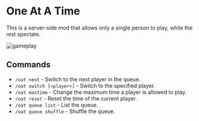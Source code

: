 # One At A Time

This is a server-side mod that allows only a single person to play, while the rest spectate.

![gameplay](https://pattlebass.github.io/assets/images/one-at-a-time.jpg)

## Commands

* `/oat next` - Switch to the next player in the queue.
* `/oat switch [<player>]` - Switch to the specified player.
* `/oat maxtime` - Change the maximum time a player is allowed to play.
* `/oat reset` - Reset the time of the current player.
* `/oat queue list` - List the queue.
* `/oat queue shuffle` - Shuffle the queue.